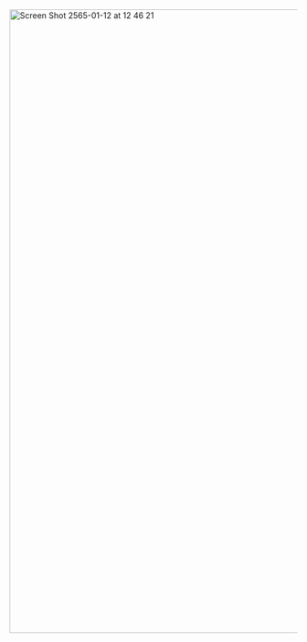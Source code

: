 <img width="1091" alt="Screen Shot 2565-01-12 at 12 46 21" src="https://user-images.githubusercontent.com/60128438/149070944-dc19605e-00b5-4ae2-b12a-e4ace47168c3.png">
